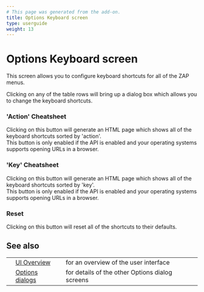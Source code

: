```yaml
---
# This page was generated from the add-on.
title: Options Keyboard screen
type: userguide
weight: 13
---
```


# Options Keyboard screen


This screen allows you to configure keyboard shortcuts for all of the ZAP menus.



Clicking on any of the table rows will bring up a dialog box which allows you to change the keyboard shortcuts.

### 'Action' Cheatsheet

Clicking on this button will generate an HTML page which shows all of the keyboard shortcuts sorted by 'action'.  
This button is only enabled if the API is enabled and your operating systems supports opening URLs in a browser.

### 'Key' Cheatsheet

Clicking on this button will generate an HTML page which shows all of the keyboard shortcuts sorted by 'key'.  
This button is only enabled if the API is enabled and your operating systems supports opening URLs in a browser.

### Reset

Clicking on this button will reset all of the shortcuts to their defaults.

## See also

|   |                                                      |                                                 |
|---|------------------------------------------------------|-------------------------------------------------|
|   | [UI Overview](/docs/desktop/ui/)                     | for an overview of the user interface           |
|   | [Options dialogs](/docs/desktop/ui/dialogs/options/) | for details of the other Options dialog screens |
